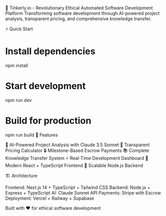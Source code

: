 🚀 Tinkerly.io - Revolutionary Ethical Automated Software Development Platform
Transforming software development through AI-powered project analysis, transparent pricing, and comprehensive knowledge transfer.

⚡ Quick Start
# Install dependencies
npm install

# Start development
npm run dev

# Build for production
npm run build
🌟 Features

🤖 AI-Powered Project Analysis with Claude 3.5 Sonnet
💎 Transparent Pricing Calculator
🔒 Milestone-Based Escrow Payments
📚 Complete Knowledge Transfer System
⚡ Real-Time Development Dashboard
🎨 Modern React + TypeScript Frontend
🚀 Scalable Node.js Backend

🏗️ Architecture

Frontend: Next.js 14 + TypeScript + Tailwind CSS
Backend: Node.js + Express + TypeScript
AI: Claude Sonnet API
Payments: Stripe with Escrow
Deployment: Vercel + Railway + Supabase

Built with ❤️ for ethical software development
